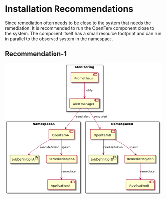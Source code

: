 # Installation Recommendations

Since remediation often needs to be close to the system that needs the remediation. It is recommended to run the OpenFero component close to the system. The component itself has a small resource footprint and can run in parallel to the observed system in the namespace.

## Recommendation-1

![Shows 3 kubernetes namespaces monitoring, namespaceA, namespaceB. In monitoring runs prometheus and alertmanager. Alertmanager notifies the OpenFero instances in namespaceA and namespaceB.][recommendation-1]

[recommendation-1]: openfero-installation-recommendation-1.png